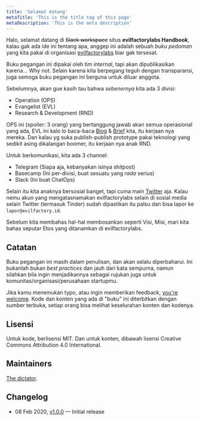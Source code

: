 ```yaml
---
title: 'Selamat datang'
metaTitle: 'This is the title tag of this page'
metaDescription: 'This is the meta description'
---
```


Halo, selamat datang di ~~Slack workspace~~ situs **evilfactorylabs Handbook**, kalau gak ada ide ini tentang apa, anggep ini adalah sebuah _buku pedoman_ yang kita pakai di organisasi [evilfactorylabs](https://evilfactorylabs.org) biar gak tersesat.

Buku pegangan ini dipakai oleh tim _internal_, tapi akan dipublikasikan karena... Why not. Selain karena kita berpegang teguh dengan transparansi, juga semoga buku pegangan ini berguna untuk diluar anggota.

Sebelumnya, akan gue kasih tau bahwa _sebenernya_ kita ada 3 divisi:

- Operation (OPS)
- Evangelist (EVL)
- Research & Development (RND)

OPS ini (spoiler: 3 orang) yang bertanggung jawab akan semua operasional yang ada, EVL ini kalo lo baca-baca [Blog](https://blog.evilfactory.id) & [Brief](https://brief.evilfactory.id) kita, itu kerjaan nya mereka. Dan kalau yg suka publish-publish prototype pakai teknologi yang sedikit asing dikalangan boomer, itu kerjaan nya anak RND.

Untuk berkomunikasi, kita ada 3 channel:

- Telegram (Siapa aja, kebanyakan isinya shitpost)
- Basecamp (Ini per-divisi, buat sesuatu yang _rada_ serius)
- Slack (Ini buat ChatOps)

Selain itu kita anaknya bersosial banget, tapi cuma main [Twitter](https://twitter.com/evilfactorylabs) aja. Kalau nemu akun yang mengatasnamakan evilfactorylabs selain di sosial media selain Twitter (termasuk Tinder) sudah dipastikan itu palsu dan bisa lapor ke `lapor@evilfactory.id`.

Sebelum kita membahas hal-hal membosankan seperti Visi, Misi, mari kita bahas seputar Etos yang ditanamkan di evilfactorylabs.

## Catatan

Buku pegangan ini masih dalam penulisan, dan akan selalu diperbaharui. Ini bukanlah bukan _best practices_ dan jauh dari kata sempurna, namun silahkan bila ingin menjadikannya sebagai rujukan juga untuk komunitas/organisasi/perusahaan startupmu.

Jika kamu menemukan typo, atau ingin memberikan feedback, [you're welcome](https://github.com/evilfactorylabs/handbook). Kode dan konten yang ada di "buku" ini diterbitkan dengan sumber terbuka, setiap orang bisa melihat keselurahan konten dan kodenya.

## Lisensi

Untuk kode, berlisensi MIT. Dan untuk konten, dibawah lisensi Creative Commons Attribution 4.0 International.

## Maintainers

[The dictator](https://twitter.com/faultable).

## Changelog

- 08 Feb 2020, [v1.0.0](https://github.com/evilfactorylabs/handbook/releases/tag/v1.0.0) — Initial release
